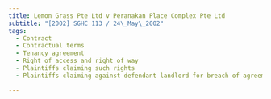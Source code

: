 ```yaml
---
title: Lemon Grass Pte Ltd v Peranakan Place Complex Pte Ltd 
subtitle: "[2002] SGHC 113 / 24\_May\_2002"
tags:
  - Contract
  - Contractual terms
  - Tenancy agreement
  - Right of access and right of way
  - Plaintiffs claiming such rights
  - Plaintiffs claiming against defendant landlord for breach of agreement

---
```


